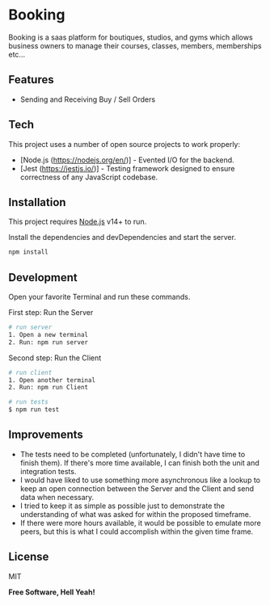 # Booking

Booking is a saas platform for boutiques, studios, and gyms which allows business owners to manage
their courses, classes, members, memberships etc...

## Features

- Sending and Receiving Buy / Sell Orders

## Tech

This project uses a number of open source projects to work properly:

- [Node.js (https://nodejs.org/en/)] - Evented I/O for the backend.
- [Jest (https://jestjs.io/)] - Testing framework designed to ensure correctness of any JavaScript codebase.

## Installation

This project requires [Node.js](https://nodejs.org/) v14+ to run.

Install the dependencies and devDependencies and start the server.

```sh
npm install
```

## Development

Open your favorite Terminal and run these commands.

First step: Run the Server

```sh
# run server
1. Open a new terminal
2. Run: npm run server
```

Second step: Run the Client

```sh
# run client
1. Open another terminal
2. Run: npm run Client
```

```sh
# run tests
$ npm run test
```

## Improvements

- The tests need to be completed (unfortunately, I didn't have time to finish them). If there's more time available, I can finish both the unit and integration tests. 
- I would have liked to use something more asynchronous like a lookup to keep an open connection between the Server and the Client and send data when necessary.
- I tried to keep it as simple as possible just to demonstrate the understanding of what was asked for within the proposed timeframe.
- If there were more hours available, it would be possible to emulate more peers, but this is what I could accomplish within the given time frame.

## License

MIT

**Free Software, Hell Yeah!**